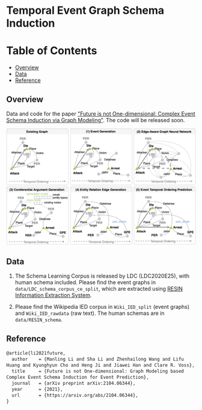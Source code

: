 # Temporal Event Graph Schema Induction

Table of Contents
=================
  * [Overview](#overview)
  * [Data](#data)
  * [Reference](#reference)

## Overview
Data and code for the paper ["Future is not One-dimensional: Complex Event Schema Induction via Graph Modeling"](https://arxiv.org/abs/2104.06344). The code will be released soon.

<p align="center">
  <img src="./overview.png" alt="Photo" style="width="100%;"/>
</p>


## Data
1. The Schema Learning Corpus is released by LDC (LDC2020E25), with human schema included. Please find the event graphs in `data/LDC_schema_corpus_ce_split`, which are extracted using [RESIN Information Extraction System](https://blender.cs.illinois.edu/paper/resin-phase1.pdf).

2. Please find the Wikipedia IED corpus in `Wiki_IED_split` (event graphs) and `Wiki_IED_rawdata` (raw text). The human schemas are in `data/RESIN_schema`.

## Reference
```
@article{li2021future,
  author    = {Manling Li and Sha Li and Zhenhailong Wang and Lifu Huang and Kyunghyun Cho and Heng Ji and Jiawei Han and Clare R. Voss},
  title     = {Future is not One-dimensional: Graph Modeling based Complex Event Schema Induction for Event Prediction},
  journal   = {arXiv preprint arXiv:2104.06344},
  year      = {2021},
  url       = {https://arxiv.org/abs/2104.06344},
}
```
